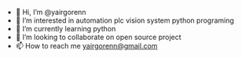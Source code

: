- 👋 Hi, I’m @yairgorenn
- 👀 I’m interested in automation plc vision system python programing
- 🌱 I’m currently learning python
- 💞️ I’m looking to collaborate on open source project
- 📫 How to reach me yairgorenn@gmail.com


<!---
yairgorenn/yairgorenn is a ✨ special ✨ repository because its `README.md` (this file) appears on your GitHub profile.
You can click the Preview link to take a look at your changes.
--->
